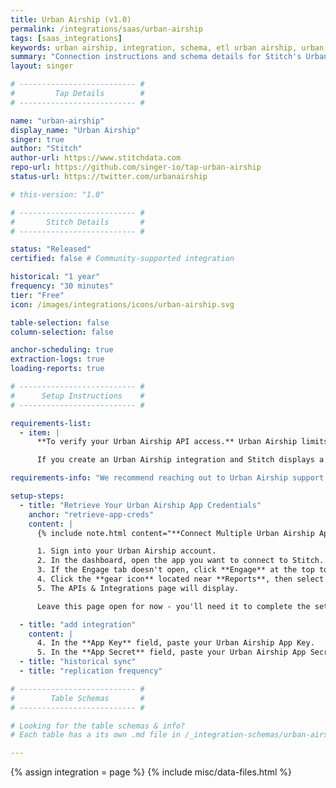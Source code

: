 ```yaml
---
title: Urban Airship (v1.0)
permalink: /integrations/saas/urban-airship
tags: [saas_integrations]
keywords: urban airship, integration, schema, etl urban airship, urban airship etl, urban airship schema
summary: "Connection instructions and schema details for Stitch's Urban Airship integration."
layout: singer

# -------------------------- #
#         Tap Details        #
# -------------------------- #

name: "urban-airship"
display_name: "Urban Airship"
singer: true
author: "Stitch"
author-url: https://www.stitchdata.com
repo-url: https://github.com/singer-io/tap-urban-airship
status-url: https://twitter.com/urbanairship

# this-version: "1.0"

# -------------------------- #
#       Stitch Details       #
# -------------------------- #

status: "Released"
certified: false # Community-supported integration

historical: "1 year"
frequency: "30 minutes"
tier: "Free"
icon: /images/integrations/icons/urban-airship.svg

table-selection: false
column-selection: false

anchor-scheduling: true
extraction-logs: true
loading-reports: true

# -------------------------- #
#      Setup Instructions    #
# -------------------------- #

requirements-list:
  - item: |
      **To verify your Urban Airship API access.** Urban Airship limits API access based on their product plans, meaning some plans have access while others do not.

      If you create an Urban Airship integration and Stitch displays a `401 Unauthorized` or `403 Forbidden` error, you may not have access to Urban Airship's API.

requirements-info: "We recommend reaching out to Urban Airship support to confirm your API access level before beginning the setup in Stitch."

setup-steps:
  - title: "Retrieve Your Urban Airship App Credentials"
    anchor: "retrieve-app-creds"
    content: |
      {% include note.html content="**Connect Multiple Urban Airship Apps**<br>If you want to connect multiple Urban Airship apps to Stitch, you will need to create a separate Urban Airship integration for each app. App credentials are app-specific, meaning only a single app can be connected per Stitch integration." %}

      1. Sign into your Urban Airship account.
      2. In the dashboard, open the app you want to connect to Stitch.
      3. If the Engage tab doesn't open, click **Engage** at the top to open it.
      4. Click the **gear icon** located near **Reports**, then select **APIs & Integrations**.
      5. The APIs & Integrations page will display.

      Leave this page open for now - you'll need it to complete the setup.

  - title: "add integration"
    content: |
      4. In the **App Key** field, paste your Urban Airship App Key.
      5. In the **App Secret** field, paste your Urban Airship App Secret.
  - title: "historical sync"
  - title: "replication frequency"

# -------------------------- #
#        Table Schemas       #
# -------------------------- #

# Looking for the table schemas & info?
# Each table has a its own .md file in /_integration-schemas/urban-airship

---
```

{% assign integration = page %}
{% include misc/data-files.html %}